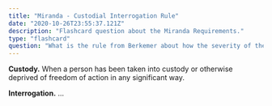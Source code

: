 ```yaml
---
title: "Miranda - Custodial Interrogation Rule"
date: "2020-10-26T23:55:37.121Z"
description: "Flashcard question about the Miranda Requirements."
type: "flashcard"
question: "What is the rule from Berkemer about how the severity of the crime affects admissibility of confessions under Miranda?"
---
```


<b>Custody.</b> When a person has been taken into custody or otherwise deprived of freedom of action in any significant way.

<b>Interrogation.</b> ...
